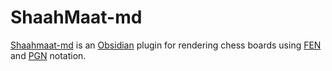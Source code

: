# ShaahMaat-md

[Shaahmaat-md](https://github.com/MihailKovachev/shaahmaat-md) is an [Obsidian](https://obsidian.md) plugin for rendering chess boards using [FEN](https://en.wikipedia.org/wiki/Forsyth%E2%80%93Edwards_Notation) and [PGN](https://en.wikipedia.org/wiki/Portable_Game_Notation) notation.

